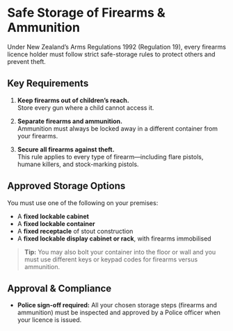 # Safe Storage of Firearms & Ammunition

Under New Zealand’s Arms Regulations 1992 (Regulation 19), every firearms licence holder must follow strict safe-storage rules to protect others and prevent theft.

## Key Requirements

1. **Keep firearms out of children’s reach.**  
   Store every gun where a child cannot access it.

2. **Separate firearms and ammunition.**  
   Ammunition must always be locked away in a different container from your firearms.

3. **Secure all firearms against theft.**  
   This rule applies to every type of firearm—including flare pistols, humane killers, and stock-marking pistols.

## Approved Storage Options

You must use one of the following on your premises:

- A **fixed lockable cabinet**  
- A **fixed lockable container**  
- A **fixed receptacle** of stout construction  
- A **fixed lockable display cabinet or rack**, with firearms immobilised

> **Tip:** You may also bolt your container into the floor or wall and you must use different keys or keypad codes for firearms versus ammunition.

## Approval & Compliance

- **Police sign-off required:** All your chosen storage steps (firearms and ammunition) must be inspected and approved by a Police officer when your licence is issued.